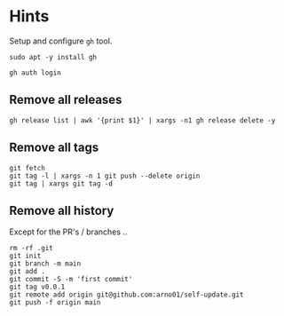 # Hints

Setup and configure `gh` tool.

```
sudo apt -y install gh
```

```
gh auth login
```

## Remove all releases

```
gh release list | awk '{print $1}' | xargs -n1 gh release delete -y
```

## Remove all tags

```
git fetch
git tag -l | xargs -n 1 git push --delete origin
git tag | xargs git tag -d
```

## Remove all history

Except for the PR's / branches ..

```
rm -rf .git
git init
git branch -m main
git add .
git commit -S -m 'first commit'
git tag v0.0.1
git remote add origin git@github.com:arno01/self-update.git
git push -f origin main
```

